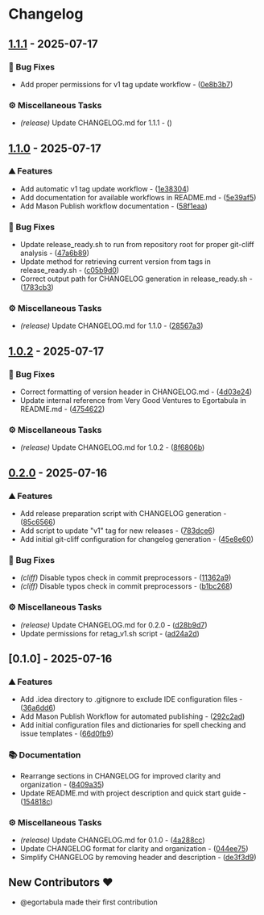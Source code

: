 # Changelog
## [1.1.1](https://github.com/egortabula/egortabula_workflows/compare/v1.1.0..v1.1.1) - 2025-07-17

### 🐛 Bug Fixes

- Add proper permissions for v1 tag update workflow - ([0e8b3b7](https://github.com/egortabula/egortabula_workflows/commit/0e8b3b7023b55ab281fb5ce4c9b5433f482d81e0))

### ⚙️ Miscellaneous Tasks

- *(release)* Update CHANGELOG.md for 1.1.1 - ([](https://github.com/egortabula/egortabula_workflows/commit/))
## [1.1.0](https://github.com/egortabula/egortabula_workflows/compare/v1.0.2..v1.1.0) - 2025-07-17

### ⛰️  Features

- Add automatic v1 tag update workflow - ([1e38304](https://github.com/egortabula/egortabula_workflows/commit/1e3830489f3753e6a4c8a013e036f0963a239608))
- Add documentation for available workflows in README.md - ([5e39af5](https://github.com/egortabula/egortabula_workflows/commit/5e39af52b4562cf64057ffce359118dba53b1068))
- Add Mason Publish workflow documentation - ([58f1eaa](https://github.com/egortabula/egortabula_workflows/commit/58f1eaaff0544313578d9c2e582c1e7611827fa3))

### 🐛 Bug Fixes

- Update release_ready.sh to run from repository root for proper git-cliff analysis - ([47a6b89](https://github.com/egortabula/egortabula_workflows/commit/47a6b898b370c03eb717bcca2aea792b0828d2e0))
- Update method for retrieving current version from tags in release_ready.sh - ([c05b9d0](https://github.com/egortabula/egortabula_workflows/commit/c05b9d0f8e6362003130107b3a61d7841ba6e1c5))
- Correct output path for CHANGELOG generation in release_ready.sh - ([1783cb3](https://github.com/egortabula/egortabula_workflows/commit/1783cb3c96775b71b3e9e8bb502e22039e5c805f))

### ⚙️ Miscellaneous Tasks

- *(release)* Update CHANGELOG.md for 1.1.0 - ([28567a3](https://github.com/egortabula/egortabula_workflows/commit/28567a3c4294945c6f6586fefc71b0113e35fe93))
## [1.0.2](https://github.com/egortabula/egortabula_workflows/compare/v0.2.0..v1.0.2) - 2025-07-17

### 🐛 Bug Fixes

- Correct formatting of version header in CHANGELOG.md - ([4d03e24](https://github.com/egortabula/egortabula_workflows/commit/4d03e24a68186c0297aa6a5d9fcca9d491075d6c))
- Update internal reference from Very Good Ventures to Egortabula in README.md - ([4754622](https://github.com/egortabula/egortabula_workflows/commit/47546226317f6ad3a85689170814b472a508ea15))

### ⚙️ Miscellaneous Tasks

- *(release)* Update CHANGELOG.md for 1.0.2 - ([8f6806b](https://github.com/egortabula/egortabula_workflows/commit/8f6806b98033e27a7d91260a996b02772b932635))
## [0.2.0](https://github.com/egortabula/egortabula_workflows/compare/v0.1.0..v0.2.0) - 2025-07-16

### ⛰️  Features

- Add release preparation script with CHANGELOG generation - ([85c6566](https://github.com/egortabula/egortabula_workflows/commit/85c656617b7ad36e231dd1ddfca77acc77d5f888))
- Add script to update "v1" tag for new releases - ([783dce6](https://github.com/egortabula/egortabula_workflows/commit/783dce603dde08dc836127caba139bb7ad4e6a57))
- Add initial git-cliff configuration for changelog generation - ([45e8e60](https://github.com/egortabula/egortabula_workflows/commit/45e8e6094c2a1405f4dab0f482ac9ae41db0d131))

### 🐛 Bug Fixes

- *(cliff)* Disable typos check in commit preprocessors - ([11362a9](https://github.com/egortabula/egortabula_workflows/commit/11362a96f1696504a134a3f647ebd4db4deeb5ed))
- *(cliff)* Disable typos check in commit preprocessors - ([b1bc268](https://github.com/egortabula/egortabula_workflows/commit/b1bc268c144ebeee0b294bd0bf227b1d8ac8acae))

### ⚙️ Miscellaneous Tasks

- *(release)* Update CHANGELOG.md for 0.2.0 - ([d28b9d7](https://github.com/egortabula/egortabula_workflows/commit/d28b9d733459c043822229e811a5fa15bf6efcec))
- Update permissions for retag_v1.sh script - ([ad24a2d](https://github.com/egortabula/egortabula_workflows/commit/ad24a2d6c8ad2b9cb958d6bbe449b2774b18ebaf))
## [0.1.0] - 2025-07-16

### ⛰️  Features

- Add .idea directory to .gitignore to exclude IDE configuration files - ([36a6dd6](https://github.com/egortabula/egortabula_workflows/commit/36a6dd64d79c33c9fc761b4aa36f5ce71114a047))
- Add Mason Publish Workflow for automated publishing - ([292c2ad](https://github.com/egortabula/egortabula_workflows/commit/292c2ad53f8ff2671bc744506bf20a437f21e9d6))
- Add initial configuration files and dictionaries for spell checking and issue templates - ([66d0fb9](https://github.com/egortabula/egortabula_workflows/commit/66d0fb91d4cc3badb8d98238c176e503c7224db6))

### 📚 Documentation

- Rearrange sections in CHANGELOG for improved clarity and organization - ([8409a35](https://github.com/egortabula/egortabula_workflows/commit/8409a35fbbd2bfecc3db2e2096ad4953d4bd6037))
- Update README.md with project description and quick start guide - ([154818c](https://github.com/egortabula/egortabula_workflows/commit/154818cf4155f2623183d1d5858c65f2042db631))

### ⚙️ Miscellaneous Tasks

- *(release)* Update CHANGELOG.md for 0.1.0 - ([4a288cc](https://github.com/egortabula/egortabula_workflows/commit/4a288cc476c8d743a91e9188db3e710d1117c854))
- Update CHANGELOG format for clarity and organization - ([044ee75](https://github.com/egortabula/egortabula_workflows/commit/044ee75243d3b3800ec4576ac078efc904f708d4))
- Simplify CHANGELOG by removing header and description - ([de3f3d9](https://github.com/egortabula/egortabula_workflows/commit/de3f3d9d36ed3bb83aa584a9de292ae054fdffe6))

## New Contributors ❤️

* @egortabula made their first contribution<!-- generated by git-cliff -->

